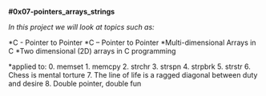 **#0x07-pointers_arrays_strings**

*In this project we will look at topics such as:*

*C - Pointer to Pointer
*C – Pointer to Pointer 
*Multi-dimensional Arrays in C
*Two dimensional (2D) arrays in C programming

*applied to:
    0. memset 
    1. memcpy 
    2. strchr 
    3. strspn
    4. strpbrk 
    5. strstr
    6. Chess is mental torture
    7. The line of life is a ragged diagonal between duty and desire
    8. Double pointer, double fun

